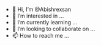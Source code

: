 - 👋 Hi, I’m @Abishrexsan
- 👀 I’m interested in ...
- 🌱 I’m currently learning ...
- 💞️ I’m looking to collaborate on ...
- 📫 How to reach me ...

<!---
Abishrexsan/Abishrexsan is a ✨ special ✨ repository because its `README.md` (this file) appears on your GitHub profile.
You can click the Preview link to take a look at your changes.
--->
